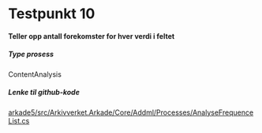 # Testpunkt 10
#### Teller opp antall forekomster for hver verdi i feltet

<Beskrivelse/>

##### Type prosess
ContentAnalysis

##### Lenke til github-kode
[arkade5/src/Arkivverket.Arkade/Core/Addml/Processes/AnalyseFrequenceList.cs](https://github.com/arkivverket/arkade5/blob/master/src/Arkivverket.Arkade/Core/Addml/Processes/AnalyseFrequenceList.cs)